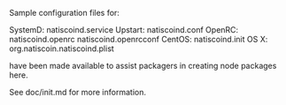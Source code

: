 Sample configuration files for:

SystemD: natiscoind.service
Upstart: natiscoind.conf
OpenRC:  natiscoind.openrc
         natiscoind.openrcconf
CentOS:  natiscoind.init
OS X:    org.natiscoin.natiscoind.plist

have been made available to assist packagers in creating node packages here.

See doc/init.md for more information.
